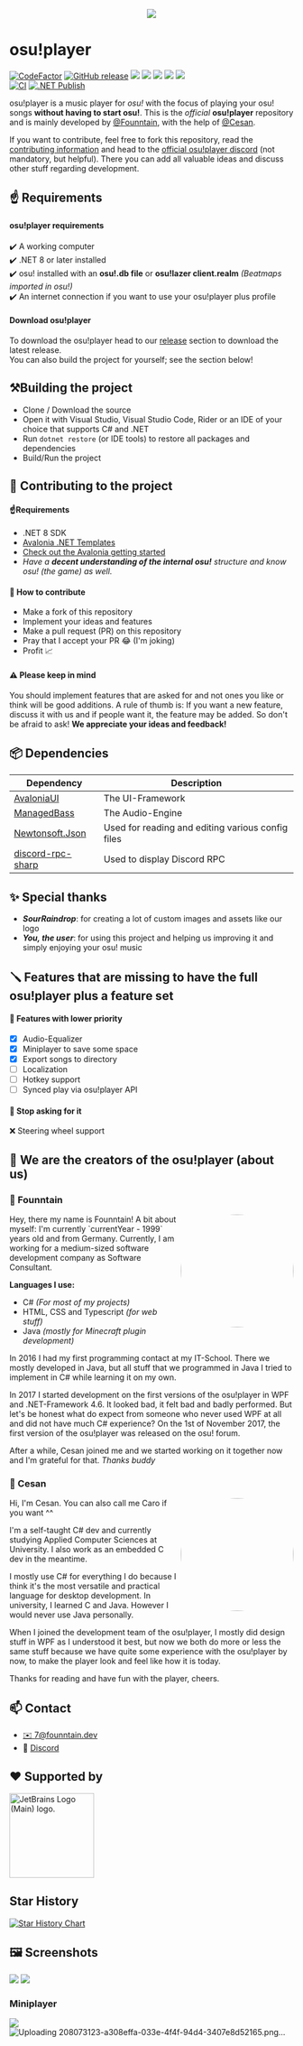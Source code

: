 <p align="center">
    <img src="https://github.com/Founntain/osuplayer/assets/28785685/6f970ac4-7c22-408e-ab84-023fdbec37d9"/>
</P>

# osu!player
[![CodeFactor](https://www.codefactor.io/repository/github/Founntain/osuplayer/badge)](https://www.codefactor.io/repository/github/Founntain/osuplayer)
[![GitHub release](https://img.shields.io/github/release-pre/Founntain/osuplayer.svg)](https://github.com/founntain/osuplayer/releases/latest)
![](https://img.shields.io/github/languages/code-size/Founntain/osuplayer)
![](https://img.shields.io/github/repo-size/Founntain/osuplayer)
![](https://img.shields.io/tokei/lines/github/Founntain/osuplayer)
![](https://img.shields.io/github/issues/Founntain/osuplayer?color=red)
![](https://img.shields.io/github/contributors/Founntain/osuplayer?color=blueviolet)  
[![CI](https://github.com/Founntain/osuplayer/actions/workflows/dotnet.yml/badge.svg?branch=master)](https://github.com/Founntain/osuplayer/actions/workflows/dotnet.yml)
[![.NET Publish](https://github.com/Founntain/osuplayer/actions/workflows/dotnet-publish.yml/badge.svg)](https://github.com/Founntain/osuplayer/actions/workflows/dotnet-publish.yml)
 
osu!player is a music player for *osu!* with the focus of playing your osu! songs **without having to start osu!**.
This is the *official* **osu!player** repository and is mainly developed by [@Founntain](https://github.com/Founntain), with the help of [@Cesan](https://github.com/Cesan).  

If you want to contribute, feel free to fork this repository, read the [contributing information](https://github.com/osu-player/osuplayer#-contributing-to-the-project) and head to the [official osu!player discord](https://discord.gg/RJQSc5B) (not mandatory, but helpful). There you can add all valuable ideas and discuss other stuff regarding development.

## ☝️ Requirements

#### osu!player requirements
✔️ A working computer  
✔️ .NET 8 or later installed  
✔️ osu! installed with an **osu!.db file** or **osu!lazer client.realm** *(Beatmaps imported in osu!)*  
✔️ An internet connection if you want to use your osu!player plus profile

#### Download osu!player
To download the osu!player head to our [release](https://github.com/Founntain/osuplayer/releases) section to download the latest release.  
You can also build the project for yourself; see the section below!

## ⚒️Building the project
 - Clone / Download the source
 - Open it with Visual Studio, Visual Studio Code, Rider or an IDE of your choice that supports C# and .NET
 - Run `dotnet restore` (or IDE tools) to restore all packages and dependencies
 - Build/Run the project

## 👋 Contributing to the project
#### ☝️Requirements
 - .NET 8 SDK
 - [Avalonia .NET Templates](https://github.com/AvaloniaUI/avalonia-dotnet-templates)
 - [Check out the Avalonia getting started](https://github.com/AvaloniaUI/Avalonia#-getting-started)
 - *Have a **decent understanding of the internal osu!** structure and know osu! (the game) as well.*

#### 🚀 How to contribute
 - Make a fork of this repository
 - Implement your ideas and features
 - Make a pull request (PR) on this repository
 - Pray that I accept your PR 😂 (I'm joking)
 - Profit 📈

#### ⚠️ Please keep in mind
You should implement features that are asked for and not ones you like or think will be good additions.
A rule of thumb is: If you want a new feature, discuss it with us and if people want it, the feature may be added. So don't be afraid to ask!
**We appreciate your ideas and feedback!**

## 📦 Dependencies
| Dependency                                                        | Description                                       |
|-------------------------------------------------------------------|---------------------------------------------------|
| [AvaloniaUI](https://github.com/AvaloniaUI/Avalonia)              | The UI-Framework                                  |
| [ManagedBass](https://github.com/ManagedBass/ManagedBass)         | The Audio-Engine                                  |
| [Newtonsoft.Json](https://www.newtonsoft.com/json)                | Used for reading and editing various config files |
| [discord-rpc-sharp](https://github.com/Lachee/discord-rpc-csharp) | Used to display Discord RPC                       |

## ✨ Special thanks
- ***SourRaindrop***: for creating a lot of custom images and assets like our logo
- ***You, the user***: for using this project and helping us improving it and simply enjoying your osu! music

## 🪛 Features that are missing to have the full osu!player plus a feature set

#### 🔧 Features with lower priority
- [x] Audio-Equalizer 
- [x] Miniplayer to save some space
- [x] Export songs to directory    
- [ ] Localization 
- [ ] Hotkey support  
- [ ] Synced play via osu!player API  

#### 🎱 Stop asking for it
❌ Steering wheel support

## 🎵 We are the creators of the osu!player (about us)

### 🦊 Founntain

<a href="https://github.com/Founntain">
  <img style="border-radius: 50%;" align="right" width=200 height=200 src="https://gud.founntain.dev/f/G46RnkQMDk.png" />
</a>
Hey, there my name is Founntain!
A bit about myself: I'm currently `currentYear - 1999` years old and from Germany. 
Currently, I am working for a medium-sized software development company as Software Consultant.

**Languages I use:**
+ C# *(For most of my projects)*
+ HTML, CSS and Typescript *(for web stuff)*
+ Java *(mostly for Minecraft plugin development)*

In 2016 I had my first programming contact at my IT-School. There we mostly developed in Java, but all stuff that we programmed in Java I tried to implement in C#
while learning it on my own.  

In 2017 I started development on the first versions of the osu!player in WPF and .NET-Framework 4.6. It looked bad, it felt bad and badly performed.
But let's be honest what do expect from someone who never used WPF at all and did not have much C# experience? 
On the 1st of November 2017, the first version of the osu!player was released on the osu! forum.  

After a while, Cesan joined me and we started working on it together now and I'm grateful for that. *Thanks buddy*

### 🌸 Cesan

<a href="https://github.com/Cesan">
  <img style="border-radius: 50%;" align="right" width=200 height=200 src="https://osuplayer.founntain.dev/user/getProfilePicture?id=8499175c-c7a6-40ae-ae96-bd6d3902c275" />
</a>
Hi, I'm Cesan. You can also call me Caro if you want ^^

I'm a self-taught C# dev and currently studying Applied Computer Sciences at University.
I also work as an embedded C dev in the meantime.

I mostly use C# for everything I do because I think it's the most versatile and practical language for desktop development.
In university, I learned C and Java. However I would never use Java personally.

When I joined the development team of the osu!player, I mostly did design stuff in WPF as I understood it best, but now we both do more or less the same stuff because we have quite some experience with the osu!player by now, to make the player look and feel like how it is today.

Thanks for reading and have fun with the player, cheers.

## 📫 Contact
- [✉️ 7@founntain.dev](mailto:7@founntain.dev)
- 📣 [Discord](https://discord.gg/RJQSc5B)

## ❤️ Supported by
<img width=150 height=150 src="https://resources.jetbrains.com/storage/products/company/brand/logos/jb_beam.png" alt="JetBrains Logo (Main) logo.">

## Star History

[![Star History Chart](https://api.star-history.com/svg?repos=founntain/osuplayer&type=Date)](https://star-history.com/#founntain/osuplayer&Date)

## 🖼️ Screenshots

![](https://gud.founntain.dev/f/O5JQt59ZXE.png)
![](https://gud.founntain.dev/f/m8xBvVc14U.png)  
### Miniplayer  
![](https://gud.founntain.dev/f/TTc7bws1xU.png)
![Uploading 208073123-a308effa-033e-4f4f-94d4-3407e8d52165.png…]()

